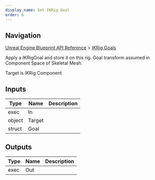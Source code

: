```yaml
---
display_name: Set IKRig Goal
order: 6
---
```

## Navigation

[Unreal Engine Blueprint API Reference](https://dev.epicgames.com/documentation/en-us/unreal-engine/BlueprintAPI) > [IKRig Goals](https://dev.epicgames.com/documentation/en-us/unreal-engine/BlueprintAPI/IKRigGoals)

Apply a IKRigGoal and store it on this rig. Goal transform assumed in Component Space of Skeletal Mesh.

Target is IKRig Component

## Inputs

| Type | Name | Description |
| --- | --- | --- |
| exec | In |  |
| object | Target |  |
| struct | Goal |  |

## Outputs

| Type | Name | Description |
| --- | --- | --- |
| exec | Out |  |
